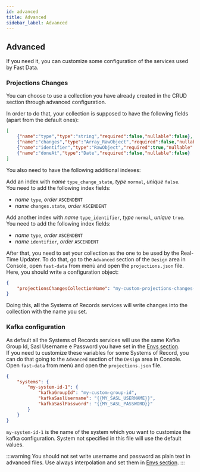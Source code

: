 ```yaml
---
id: advanced
title: Advanced
sidebar_label: Advanced
---
```


## Advanced

If you need it, you can customize some configuration of the services used by Fast Data.

### Projections Changes

You can choose to use a collection you have already created in the CRUD section through advanced configuration.   

In order to do that, your collection is supposed to have the following fields (apart from the default ones): 

```json
[
    {"name":"type","type":"string","required":false,"nullable":false},
    {"name":"changes","type":"Array_RawObject","required":false,"nullable":false},
    {"name":"identifier","type":"RawObject","required":true,"nullable":false},
    {"name":"doneAt","type":"Date","required":false,"nullable":false}
]
```

You also need to have the following additional indexes: 

Add an index with *name* `type_change_state`, *type* `normal`, *unique* `false`.   
You need to add the following index fields: 
- *name* `type`, *order* `ASCENDENT`
- *name* `changes.state`, *order* `ASCENDENT`

Add another index with *name* `type_identifier`, *type* `normal`, *unique* `true`.   
You need to add the following index fields: 
- *name* `type`, *order* `ASCENDENT`
- *name* `identifier`, *order* `ASCENDENT`

After that, you need to set your collection as the one to be used by the Real-Time Updater. To do that, go to the `Advanced` section of the `Design` area in Console, open `fast-data` from menù and open the `projections.json` file.
Here, you should write a configuration object:

```json
{
    "projectionsChangesCollectionName": "my-custom-projections-changes-collection-name"
}
```

Doing this, **all** the Systems of Records services will write changes into the collection with the name you set.

### Kafka configuration

As default all the Systems of Records services will use the same Kafka Group Id, Sasl Username e Password you have set in the [Envs section](./set_up_fast_data#set-up-environment-variables).   
If you need tu customize these variables for some Systems of Record, you can do that going to the `Advanced` section of the `Design` area in Console. Open `fast-data` from menù and open the `projections.json` file.

```json
{
    "systems": {
        "my-system-id-1": {
            "kafkaGroupId": "my-custom-group-id",
            "kafkaSaslUsername": "{{MY_SASL_USERNAME}}",
            "kafkaSaslPassword": "{{MY_SASL_PASSWORD}}"
        }
    }
}
```

`my-system-id-1` is the name of the system which you want to customize the kafka configuration. System not specified in this file will use the default values.

:::warning
You should not set write username and password as plain text in advanced files. Use always interpolation and set them in [Envs section](../development_suite/set-up-infrastructure/env-var).
:::
